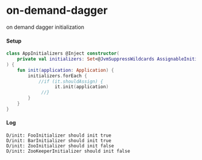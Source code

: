 # on-demand-dagger
on demand dagger initialization


#### Setup

```kotlin
class AppInitializers @Inject constructor(
    private val initializers: Set<@JvmSuppressWildcards AssignableInitializer>
) {
    fun init(application: Application) {
        initializers.forEach {
            //if (it.shouldAssign) {
                  it.init(application)
             //}
        }
    }
}
```

#### Log

```
D/init: FooInitializer should init true
D/init: BarInitializer should init true
D/init: ZooInitializer should init false
D/init: ZooKeeperInitializer should init false
```
